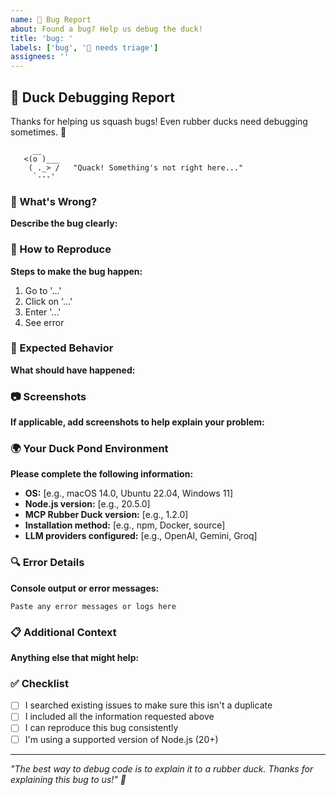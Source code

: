 ```yaml
---
name: 🐛 Bug Report
about: Found a bug? Help us debug the duck!
title: 'bug: '
labels: ['bug', '🐛 needs triage']
assignees: ''
---
```


## 🦆 Duck Debugging Report

Thanks for helping us squash bugs! Even rubber ducks need debugging sometimes. 🔧

```
     __
   <(o )___
    ( ._> /   "Quack! Something's not right here..."
     `---'
```

### 🐛 What's Wrong?
**Describe the bug clearly:**
<!-- A clear and concise description of what the bug is -->

### 🔄 How to Reproduce
**Steps to make the bug happen:**
1. Go to '...'
2. Click on '...'
3. Enter '...'
4. See error

### 🎯 Expected Behavior
**What should have happened:**
<!-- A clear description of what you expected to happen -->

### 📷 Screenshots
**If applicable, add screenshots to help explain your problem:**
<!-- Drag and drop images here -->

### 🌍 Your Duck Pond Environment
**Please complete the following information:**
- **OS:** [e.g., macOS 14.0, Ubuntu 22.04, Windows 11]
- **Node.js version:** [e.g., 20.5.0]
- **MCP Rubber Duck version:** [e.g., 1.2.0]
- **Installation method:** [e.g., npm, Docker, source]
- **LLM providers configured:** [e.g., OpenAI, Gemini, Groq]

### 🔍 Error Details
**Console output or error messages:**
```
Paste any error messages or logs here
```

### 📋 Additional Context
**Anything else that might help:**
<!-- Add any other context about the problem here -->

### ✅ Checklist
- [ ] I searched existing issues to make sure this isn't a duplicate
- [ ] I included all the information requested above
- [ ] I can reproduce this bug consistently
- [ ] I'm using a supported version of Node.js (20+)

---

*"The best way to debug code is to explain it to a rubber duck. Thanks for explaining this bug to us!" 🦆*